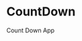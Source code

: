 # CountDown
 Count Down App
          
                            
                                                                                                                                                        
                                                                                                          
                                                                                                           
                                                                                                   
                                                                                             
                                                               
                                        
                                   
           
         
          
